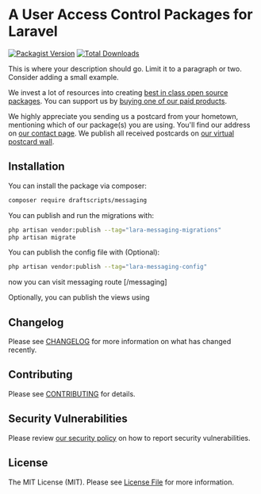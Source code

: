 # A User Access Control Packages for Laravel

[![Packagist Version](https://img.shields.io/packagist/v/draftscripts/messaging)](https://github.com/draftscripts/messaging)
[![Total Downloads](https://img.shields.io/packagist/dt/draftscripts/messaging)](https://github.com/draftscripts/messaging)

This is where your description should go. Limit it to a paragraph or two. Consider adding a small example.

We invest a lot of resources into creating [best in class open source packages](https://draftscripts.com/open-source). You can support us by [buying one of our paid products](https://draftscripts.com/open-source/support-us).

We highly appreciate you sending us a postcard from your hometown, mentioning which of our package(s) you are using. You'll find our address on [our contact page](https://draftscripts.com/about-us). We publish all received postcards on [our virtual postcard wall](https://draftscripts.com/open-source/postcards).

## Installation

You can install the package via composer:

```bash
composer require draftscripts/messaging
```

You can publish and run the migrations with:

```bash
php artisan vendor:publish --tag="lara-messaging-migrations"
php artisan migrate
```

You can publish the config file with (Optional):

```bash
php artisan vendor:publish --tag="lara-messaging-config"
```

now you can visit messaging route [/messaging]

Optionally, you can publish the views using

## Changelog

Please see [CHANGELOG](CHANGELOG.md) for more information on what has changed recently.

## Contributing

Please see [CONTRIBUTING](CONTRIBUTING.md) for details.

## Security Vulnerabilities

Please review [our security policy](../../security/policy) on how to report security vulnerabilities.

## License

The MIT License (MIT). Please see [License File](LICENSE.md) for more information.
